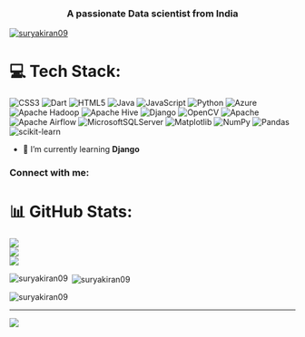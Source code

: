 <h3 align="center">A passionate Data scientist from India</h3

<p align="left"> <a href="https://github.com/ryo-ma/github-profile-trophy"><img src="https://github-profile-trophy.vercel.app/?username=suryakiran09" alt="suryakiran09" /></a> </p>



# 💻 Tech Stack:
![CSS3](https://img.shields.io/badge/css3-%231572B6.svg?style=for-the-badge&logo=css3&logoColor=white) ![Dart](https://img.shields.io/badge/dart-%230175C2.svg?style=for-the-badge&logo=dart&logoColor=white) ![HTML5](https://img.shields.io/badge/html5-%23E34F26.svg?style=for-the-badge&logo=html5&logoColor=white) ![Java](https://img.shields.io/badge/java-%23ED8B00.svg?style=for-the-badge&logo=openjdk&logoColor=white) ![JavaScript](https://img.shields.io/badge/javascript-%23323330.svg?style=for-the-badge&logo=javascript&logoColor=%23F7DF1E) ![Python](https://img.shields.io/badge/python-3670A0?style=for-the-badge&logo=python&logoColor=ffdd54) ![Azure](https://img.shields.io/badge/azure-%230072C6.svg?style=for-the-badge&logo=microsoftazure&logoColor=white) ![Apache Hadoop](https://img.shields.io/badge/Apache%20Hadoop-66CCFF?style=for-the-badge&logo=apachehadoop&logoColor=black) ![Apache Hive](https://img.shields.io/badge/Apache%20Hive-FDEE21?style=for-the-badge&logo=apachehive&logoColor=black) ![Django](https://img.shields.io/badge/django-%23092E20.svg?style=for-the-badge&logo=django&logoColor=white) ![OpenCV](https://img.shields.io/badge/opencv-%23white.svg?style=for-the-badge&logo=opencv&logoColor=white) ![Apache](https://img.shields.io/badge/apache-%23D42029.svg?style=for-the-badge&logo=apache&logoColor=white) ![Apache Airflow](https://img.shields.io/badge/Apache%20Airflow-017CEE?style=for-the-badge&logo=Apache%20Airflow&logoColor=white) ![MicrosoftSQLServer](https://img.shields.io/badge/Microsoft%20SQL%20Server-CC2927?style=for-the-badge&logo=microsoft%20sql%20server&logoColor=white) ![Matplotlib](https://img.shields.io/badge/Matplotlib-%23ffffff.svg?style=for-the-badge&logo=Matplotlib&logoColor=black) ![NumPy](https://img.shields.io/badge/numpy-%23013243.svg?style=for-the-badge&logo=numpy&logoColor=white) ![Pandas](https://img.shields.io/badge/pandas-%23150458.svg?style=for-the-badge&logo=pandas&logoColor=white) ![scikit-learn](https://img.shields.io/badge/scikit--learn-%23F7931E.svg?style=for-the-badge&logo=scikit-learn&logoColor=white)

- 🌱 I’m currently learning **Django**

<h3 align="left">Connect with me:</h3>
<p align="left">
</p>

# 📊 GitHub Stats:
![](https://github-readme-stats.vercel.app/api?username=Suryakiran09&theme=dark&hide_border=false&include_all_commits=false&count_private=false)<br/>
![](https://github-readme-streak-stats.herokuapp.com/?user=Suryakiran09&theme=dark&hide_border=false)<br/>
![](https://github-readme-stats.vercel.app/api/top-langs/?username=Suryakiran09&theme=dark&hide_border=false&include_all_commits=false&count_private=false&layout=compact)

<p><img align="left" src="https://github-readme-stats.vercel.app/api/top-langs?username=suryakiran09&show_icons=true&locale=en&layout=compact" alt="suryakiran09" /></p>

<p>&nbsp;<img align="center" src="https://github-readme-stats.vercel.app/api?username=suryakiran09&show_icons=true&locale=en" alt="suryakiran09" /></p>

<p><img align="center" src="https://github-readme-streak-stats.herokuapp.com/?user=suryakiran09&" alt="suryakiran09" /></p>

---
[![](https://visitcount.itsvg.in/api?id=Suryakiran09&icon=0&color=0)](https://visitcount.itsvg.in)
